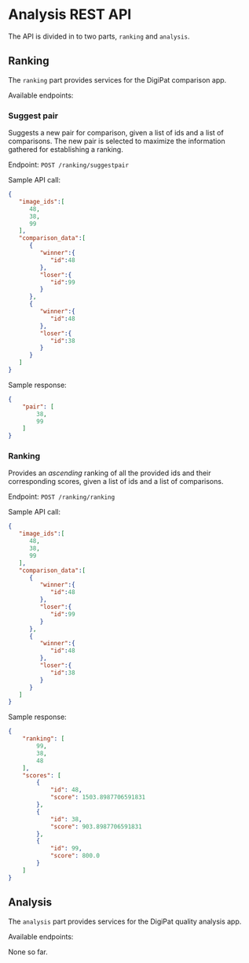 # Analysis REST API

The API is divided in to two parts, `ranking` and `analysis`. 

## Ranking

The `ranking` part provides services for the DigiPat comparison app. 

Available endpoints:

### Suggest pair
Suggests a new pair for comparison, given a list of ids and a list of comparisons. The new pair is selected to maximize the information gathered for establishing a ranking.  

Endpoint: `POST /ranking/suggestpair`

Sample API call:
```json
{
   "image_ids":[
      48,
      38,
      99
   ],
   "comparison_data":[
      {
         "winner":{
            "id":48
         },
         "loser":{
            "id":99
         }
      },
      {
         "winner":{
            "id":48
         },
         "loser":{
            "id":38
         }
      }
   ]
}
```

Sample response:

```json
{
    "pair": [
        38,
        99
    ]
}
```

### Ranking
Provides an *ascending* ranking of all the provided ids and their corresponding scores, given a list of ids and a list of comparisons.

Endpoint: `POST /ranking/ranking`

Sample API call:
```json
{
   "image_ids":[
      48,
      38,
      99
   ],
   "comparison_data":[
      {
         "winner":{
            "id":48
         },
         "loser":{
            "id":99
         }
      },
      {
         "winner":{
            "id":48
         },
         "loser":{
            "id":38
         }
      }
   ]
}
```

Sample response:
```json
{
    "ranking": [
        99,
        38,
        48
    ],
    "scores": [
        {
            "id": 48,
            "score": 1503.8987706591831
        },
        {
            "id": 38,
            "score": 903.8987706591831
        },
        {
            "id": 99,
            "score": 800.0
        }
    ]
}
```


## Analysis
The `analysis` part provides services for the DigiPat quality analysis app.

Available endpoints:

None so far.
